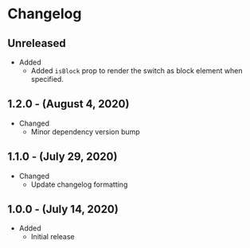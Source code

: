 # Changelog

## Unreleased
* Added
  * Added `isBlock` prop to render the switch as block element when specified.

## 1.2.0 - (August 4, 2020)

* Changed
  * Minor dependency version bump

## 1.1.0 - (July 29, 2020)

* Changed
  * Update changelog formatting

## 1.0.0 - (July 14, 2020)

* Added
  * Initial release
